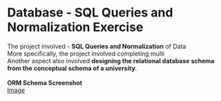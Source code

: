 # Database - SQL Queries and Normalization Exercise

<p>
The project involved - <b>SQL Queries and Normalization</b> of Data
<br />
More specifically, the project involved completing multi
<br />
Another aspect also involved <b>designing the relational database schema from the conceptual schema of a university</b>.
<br />
<br />
<b>ORM Schema Screenshot</b>
<br />
<a href="https://github.com/tebbythomas/Freelance_Projects/tree/master/Database_Projects/J12_DB_ORM_ConceptualSchema/Screenshots/DB-ORM-Schema.png">Image</a>
</p>

